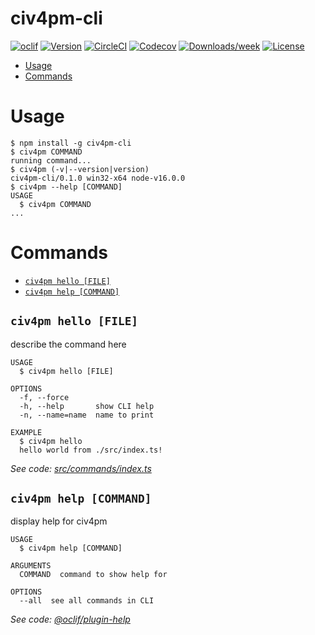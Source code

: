 civ4pm-cli
==========



[![oclif](https://img.shields.io/badge/cli-oclif-brightgreen.svg)](https://oclif.io)
[![Version](https://img.shields.io/npm/v/civ4pm-cli.svg)](https://npmjs.org/package/civ4pm-cli)
[![CircleCI](https://circleci.com/gh/pereslavtsev/civ4pm-cli/tree/master.svg?style=shield)](https://circleci.com/gh/pereslavtsev/civ4pm-cli/tree/master)
[![Codecov](https://codecov.io/gh/pereslavtsev/civ4pm-cli/branch/master/graph/badge.svg)](https://codecov.io/gh/pereslavtsev/civ4pm-cli)
[![Downloads/week](https://img.shields.io/npm/dw/civ4pm-cli.svg)](https://npmjs.org/package/civ4pm-cli)
[![License](https://img.shields.io/npm/l/civ4pm-cli.svg)](https://github.com/pereslavtsev/civ4pm-cli/blob/master/package.json)

<!-- toc -->
* [Usage](#usage)
* [Commands](#commands)
<!-- tocstop -->
# Usage
<!-- usage -->
```sh-session
$ npm install -g civ4pm-cli
$ civ4pm COMMAND
running command...
$ civ4pm (-v|--version|version)
civ4pm-cli/0.1.0 win32-x64 node-v16.0.0
$ civ4pm --help [COMMAND]
USAGE
  $ civ4pm COMMAND
...
```
<!-- usagestop -->
# Commands
<!-- commands -->
* [`civ4pm hello [FILE]`](#civ4pm-hello-file)
* [`civ4pm help [COMMAND]`](#civ4pm-help-command)

## `civ4pm hello [FILE]`

describe the command here

```
USAGE
  $ civ4pm hello [FILE]

OPTIONS
  -f, --force
  -h, --help       show CLI help
  -n, --name=name  name to print

EXAMPLE
  $ civ4pm hello
  hello world from ./src/index.ts!
```

_See code: [src/commands/index.ts](https://github.com/pereslavtsev/civ4pm-cli/blob/v0.1.0/src/commands/hello.ts)_

## `civ4pm help [COMMAND]`

display help for civ4pm

```
USAGE
  $ civ4pm help [COMMAND]

ARGUMENTS
  COMMAND  command to show help for

OPTIONS
  --all  see all commands in CLI
```

_See code: [@oclif/plugin-help](https://github.com/oclif/plugin-help/blob/v3.2.2/src/commands/help.ts)_
<!-- commandsstop -->
